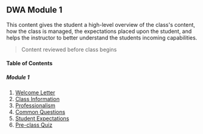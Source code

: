 ## DWA Module 1

This content gives the student a high-level overview of the class's content, how the class is managed, the expectations placed upon the student, and helps the instructor to better understand the students incoming capabilities.

> Content reviewed before class begins

#### Table of Contents

##### Module 1
1. [Welcome Letter](./Welcome.md)
2. [Class Information](./ClassInfo.md)
3. [Professionalism](./Professionalism.md)
4. [Common Questions](./FAQ.md)
5. [Student Expectations](./StudentExpectations.md)
6. [Pre-class Quiz](./PreclassQuiz.md)
